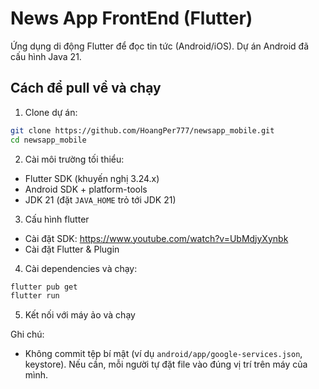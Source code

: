 # News App FrontEnd (Flutter)

Ứng dụng di động Flutter để đọc tin tức (Android/iOS). Dự án Android đã cấu hình Java 21.

## Cách để pull về và chạy
1) Clone dự án:
```bash
git clone https://github.com/HoangPer777/newsapp_mobile.git
cd newsapp_mobile
```

2) Cài môi trường tối thiểu:
- Flutter SDK (khuyến nghị 3.24.x)
- Android SDK + platform-tools
- JDK 21 (đặt `JAVA_HOME` trỏ tới JDK 21)

3) Cấu hình flutter
- Cài đặt SDK: https://www.youtube.com/watch?v=UbMdjyXynbk
- Cài đặt Flutter & Plugin

4) Cài dependencies và chạy:
```bash
flutter pub get
flutter run
```

5) Kết nối với máy ảo và chạy

Ghi chú:
- Không commit tệp bí mật (ví dụ `android/app/google-services.json`, keystore). Nếu cần, mỗi người tự đặt file vào đúng vị trí trên máy của mình.
